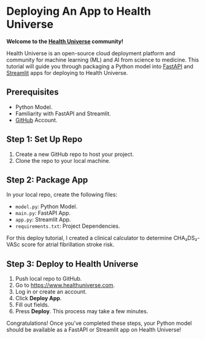 # Deploying An App to Health Universe

**Welcome to the [Health Universe](https://www.healthuniverse.com) community!**

Health Universe is an open-source cloud deployment platform and community for machine learning (ML) and AI from science to medicine.
This tutorial will guide you through packaging a Python model into [FastAPI](https://fastapi.tiangolo.com) and [Streamlit](https://streamlit.io) apps for deploying to Health Universe.

## Prerequisites

- Python Model.
- Familiarity with FastAPI and Streamlit.
- [GitHub](https://github.com/) Account.

## Step 1: Set Up Repo

1. Create a new GitHub repo to host your project.
2. Clone the repo to your local machine.

## Step 2: Package App

In your local repo, create the following files:

- ```model.py```: Python Model.
- ```main.py```: FastAPI App.
- ```app.py```: Streamlit App.
- ```requirements.txt```: Project Dependencies.

For this deploy tutorial, I created a clinical calculator to determine CHA₂DS₂-VASc score for atrial fibrillation stroke risk.

## Step 3: Deploy to Health Universe

1. Push local repo to GitHub.
2. Go to https://www.healthuniverse.com.
3. Log in or create an account.
4. Click **Deploy App**.
5. Fill out fields.    
6. Press **Deploy**. This process may take a few minutes.

Congratulations! Once you've completed these steps, your Python model should be available as a FastAPI or Streamlit app on Health Universe!